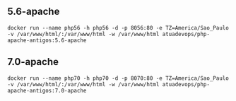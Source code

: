## 5.6-apache

    docker run --name php56 -h php56 -d -p 8056:80 -e TZ=America/Sao_Paulo -v /var/www/html/:/var/www/html -w /var/www/html atuadevops/php-apache-antigos:5.6-apache

## 7.0-apache

    docker run --name php70 -h php70 -d -p 8070:80 -e TZ=America/Sao_Paulo -v /var/www/html/:/var/www/html -w /var/www/html atuadevops/php-apache-antigos:7.0-apache

